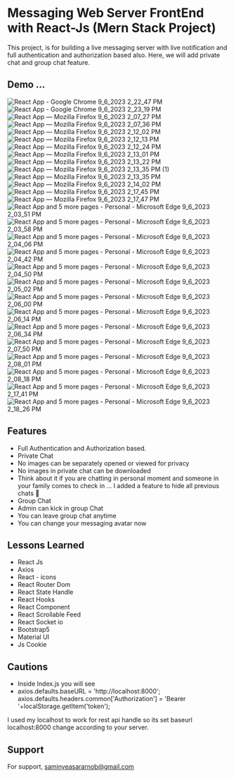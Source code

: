 
# Messaging Web Server FrontEnd with React-Js (Mern Stack Project)

This project, is for building a live messaging server with live notification and full authentication and authorization based also.
Here, we will add private chat and group chat feature.

## Demo ...
![React App - Google Chrome 9_6_2023 2_22_47 PM](https://github.com/SaminKirigaya/Chat_WebApp_FrontEnd_REACT_JS/assets/104618775/5653bdb4-c86a-4237-b583-05672307f411)
![React App - Google Chrome 9_6_2023 2_23_19 PM](https://github.com/SaminKirigaya/Chat_WebApp_FrontEnd_REACT_JS/assets/104618775/76acd4f2-0410-4504-88b0-5deba8ac756a)
![React App — Mozilla Firefox 9_6_2023 2_07_27 PM](https://github.com/SaminKirigaya/Chat_WebApp_FrontEnd_REACT_JS/assets/104618775/560486e5-f775-4065-a9f9-c14299564d41)
![React App — Mozilla Firefox 9_6_2023 2_07_36 PM](https://github.com/SaminKirigaya/Chat_WebApp_FrontEnd_REACT_JS/assets/104618775/874bb294-666c-4333-9396-ba6df1895f27)
![React App — Mozilla Firefox 9_6_2023 2_12_02 PM](https://github.com/SaminKirigaya/Chat_WebApp_FrontEnd_REACT_JS/assets/104618775/da8946d9-bba9-492a-bb2b-359b18cd1398)
![React App — Mozilla Firefox 9_6_2023 2_12_13 PM](https://github.com/SaminKirigaya/Chat_WebApp_FrontEnd_REACT_JS/assets/104618775/6d109db0-9b7d-403e-99a6-8d0958065401)
![React App — Mozilla Firefox 9_6_2023 2_12_24 PM](https://github.com/SaminKirigaya/Chat_WebApp_FrontEnd_REACT_JS/assets/104618775/62e87c17-5703-4698-bcc0-dc0682b4b2b4)
![React App — Mozilla Firefox 9_6_2023 2_13_01 PM](https://github.com/SaminKirigaya/Chat_WebApp_FrontEnd_REACT_JS/assets/104618775/05314825-d39e-4994-ab4a-65c9877767fd)
![React App — Mozilla Firefox 9_6_2023 2_13_22 PM](https://github.com/SaminKirigaya/Chat_WebApp_FrontEnd_REACT_JS/assets/104618775/8b6486aa-6a1e-47b5-ad71-53d82d9fce74)
![React App — Mozilla Firefox 9_6_2023 2_13_35 PM (1)](https://github.com/SaminKirigaya/Chat_WebApp_FrontEnd_REACT_JS/assets/104618775/a96462de-7190-44de-8ac3-6f1adfbb0c53)
![React App — Mozilla Firefox 9_6_2023 2_13_35 PM](https://github.com/SaminKirigaya/Chat_WebApp_FrontEnd_REACT_JS/assets/104618775/869b9538-3caa-4808-adea-bf3e8ab20f26)
![React App — Mozilla Firefox 9_6_2023 2_14_02 PM](https://github.com/SaminKirigaya/Chat_WebApp_FrontEnd_REACT_JS/assets/104618775/aa758553-fc95-495d-b2dd-96e61d00f5e7)
![React App — Mozilla Firefox 9_6_2023 2_17_45 PM](https://github.com/SaminKirigaya/Chat_WebApp_FrontEnd_REACT_JS/assets/104618775/bcf92749-0b74-4bf5-b94e-512d4dfaf026)
![React App — Mozilla Firefox 9_6_2023 2_17_47 PM](https://github.com/SaminKirigaya/Chat_WebApp_FrontEnd_REACT_JS/assets/104618775/e0195e57-a3ff-4435-86d1-7733e99abbb4)
![React App and 5 more pages - Personal - Microsoft​ Edge 9_6_2023 2_03_51 PM](https://github.com/SaminKirigaya/Chat_WebApp_FrontEnd_REACT_JS/assets/104618775/26fc82ce-b522-4748-b2bb-b28e821352d1)
![React App and 5 more pages - Personal - Microsoft​ Edge 9_6_2023 2_03_58 PM](https://github.com/SaminKirigaya/Chat_WebApp_FrontEnd_REACT_JS/assets/104618775/b5c2f83a-ac4d-4a6c-b30a-144a4e9dc401)
![React App and 5 more pages - Personal - Microsoft​ Edge 9_6_2023 2_04_06 PM](https://github.com/SaminKirigaya/Chat_WebApp_FrontEnd_REACT_JS/assets/104618775/715cb2b5-1a45-487f-91bf-66c4e9da7f40)
![React App and 5 more pages - Personal - Microsoft​ Edge 9_6_2023 2_04_42 PM](https://github.com/SaminKirigaya/Chat_WebApp_FrontEnd_REACT_JS/assets/104618775/66834e10-0cc9-4c18-8e4d-6f5e25ff28a3)
![React App and 5 more pages - Personal - Microsoft​ Edge 9_6_2023 2_04_50 PM](https://github.com/SaminKirigaya/Chat_WebApp_FrontEnd_REACT_JS/assets/104618775/42d9d735-8f46-4f16-ab89-954ad3b70c25)
![React App and 5 more pages - Personal - Microsoft​ Edge 9_6_2023 2_05_02 PM](https://github.com/SaminKirigaya/Chat_WebApp_FrontEnd_REACT_JS/assets/104618775/304ebf17-3c60-4754-8dcc-715cd0cc3911)
![React App and 5 more pages - Personal - Microsoft​ Edge 9_6_2023 2_06_00 PM](https://github.com/SaminKirigaya/Chat_WebApp_FrontEnd_REACT_JS/assets/104618775/5fb17ac5-b6a9-462e-8e6e-1eeefc34a108)
![React App and 5 more pages - Personal - Microsoft​ Edge 9_6_2023 2_06_14 PM](https://github.com/SaminKirigaya/Chat_WebApp_FrontEnd_REACT_JS/assets/104618775/f6d9915c-9c68-42d4-825e-7260c4ebe5f2)
![React App and 5 more pages - Personal - Microsoft​ Edge 9_6_2023 2_06_34 PM](https://github.com/SaminKirigaya/Chat_WebApp_FrontEnd_REACT_JS/assets/104618775/e1f92a64-6181-4ed2-942b-48885452e770)
![React App and 5 more pages - Personal - Microsoft​ Edge 9_6_2023 2_07_50 PM](https://github.com/SaminKirigaya/Chat_WebApp_FrontEnd_REACT_JS/assets/104618775/56153c55-0971-446c-852e-d384e01d16ad)
![React App and 5 more pages - Personal - Microsoft​ Edge 9_6_2023 2_08_01 PM](https://github.com/SaminKirigaya/Chat_WebApp_FrontEnd_REACT_JS/assets/104618775/0eccb5e8-ef17-422d-923c-f48346681e0d)
![React App and 5 more pages - Personal - Microsoft​ Edge 9_6_2023 2_08_18 PM](https://github.com/SaminKirigaya/Chat_WebApp_FrontEnd_REACT_JS/assets/104618775/e4a3f059-89aa-4321-b522-7bcc5f1a11a1)
![React App and 5 more pages - Personal - Microsoft​ Edge 9_6_2023 2_17_41 PM](https://github.com/SaminKirigaya/Chat_WebApp_FrontEnd_REACT_JS/assets/104618775/c0c40094-60ed-41b3-93c3-0752a4c426d2)
![React App and 5 more pages - Personal - Microsoft​ Edge 9_6_2023 2_18_26 PM](https://github.com/SaminKirigaya/Chat_WebApp_FrontEnd_REACT_JS/assets/104618775/fd12f7b3-85ae-4d8d-a65b-7368496d6095)





## Features

- Full Authentication and Authorization based.
- Private Chat
- No images can be separately opened or viewed for privacy
- No images in private chat can be downloaded
- Think about it if you are chatting in personal moment and someone in your family comes to check in ... I added a feature to hide all previous chats 🤣
- Group Chat
- Admin can kick in group Chat
- You can leave group chat anytime 
- You can change your messaging avatar now

## Lessons Learned

- React Js
- Axios
- React - icons
- React Router Dom
- React State Handle
- React Hooks
- React Component
- React Scrollable Feed
- React Socket io
- Bootstrap5 
- Material UI
- Js Cookie

## Cautions 

- Inside Index.js you will see 
- axios.defaults.baseURL = 'http://localhost:8000';
axios.defaults.headers.common['Authorization'] = 'Bearer '+localStorage.getItem('token');

I used my localhost to work for rest api handle so its set baseurl localhost:8000 change according to your server.


## Support

For support, saminyeasararnob@gmail.com 


